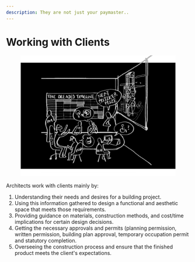 ```yaml
---
description: They are not just your paymaster..
---
```


# Working with Clients

<figure><img src="../.gitbook/assets/Client and PM.png" alt=""><figcaption></figcaption></figure>

Architects work with clients mainly by:

1. Understanding their needs and desires for a building project.
2. Using this information gathered to design a functional and aesthetic space that meets those requirements.
3. Providing guidance on materials, construction methods, and cost/time implications for certain design decisions.
4. Getting the necessary approvals and permits (planning permission, written permission, building plan approval, temporary occupation permit and statutory completion.
5. Overseeing the construction process and ensure that the finished product meets the client's expectations.
